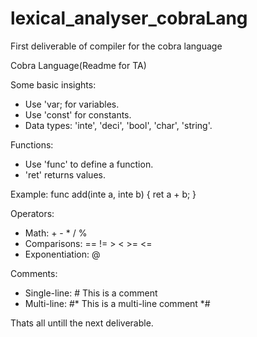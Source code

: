 # lexical_analyser_cobraLang
First deliverable of compiler for the cobra language

Cobra Language(Readme for TA)

Some basic insights:
- Use 'var; for variables.
- Use 'const' for constants.
- Data types: 'inte', 'deci', 'bool', 'char', 'string'.

Functions:
- Use 'func' to define a function.
- 'ret' returns values.

Example:
func add(inte a, inte b) {
    ret a + b;
}

Operators:
- Math: + - * / %
- Comparisons: == != > < >= <=
- Exponentiation: @


Comments:
- Single-line: # This is a comment
- Multi-line: #* This is 
a multi-line comment *#

Thats all untill the next deliverable.
